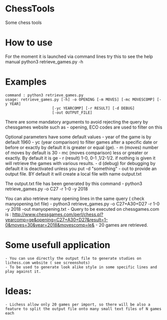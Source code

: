 # ChessTools
Some chess tools

# How to use 
For the moment it is launched via command lines try this to see the help manual
    python3 retrieve_games.py -h

# Examples

    command : python3 retrieve_games.py
    usage: retrieve_games.py [-h] -o OPENING [-m MOVES] [-mc MOVESCOMP] [-y YEAR]
                         [-yc YEARCOMP] [-r RESULT] [-d DEBUG]
                         [-out OUTPUT_FILE]
There are some mandatory arguments to avoid rejecting the query by chessgames website such as 
    - opening, ECO codes are used to filter on this

Optional parameters have some default values 
    - year of the game is by default 1960
    - yc (year comparison) to filter games after a specific date or before or exactly by default it is greater or equal (ge).
    - m (moves) number of moves by default is 30
    - mc (moves comparison) less or greater or exactly. By default it is ge
    - r (result) 1-0, 0-1 ,1/2-1/2. if nothing is given it will retrieve the games with various results.
    - d (debug) for debugging by default it is deactivated unless you put -d "something"
    - out to provide an output file. BY default it will create a local file with name output.txt

The output.txt file has been generated by this command
    - python3 retrieve_games.py -o C27 -r 1-0 -y 2018

You can also retrieve many opening lines in the same query ( check manyopening.txt file)
     - python3 retrieve_games.py -o C27+A30+D27 -r 1-0 -y 2018 -out manyopening.txt
     - Query to be executed on chessgames.com is : http://www.chessgames.com/perl/chess.pl?yearcomp=ge&opening=C27+A30+D27&result=1-0&moves=30&year=2018&movescomp=le&
     - 20  games are retrieved.
     
# Some usefull application
    - You can use directly the output file to generate studies on lichess.com website ( see screenshots)
    - To be used to generate look alike style in some specific lines and play against it.

# Ideas:
    - Lichess allow only 20 games per import, so there will be also a feature to split the output file onto many small text files of N games each



